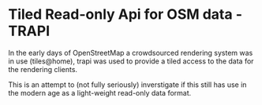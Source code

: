 # Tiled Read-only Api for OSM data - TRAPI

In the early days of OpenStreetMap a crowdsourced rendering system was in use (tiles@home), trapi was used to provide a tiled access to the data for the rendering clients.

This is an attempt to (not fully seriously) inverstigate if this still has use in the modern age as a light-weight read-only data format. 
